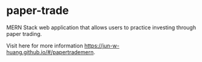 # paper-trade

MERN Stack web application that allows users to practice investing through paper trading.


Visit here for more information https://jun-w-huang.github.io/#/papertrademern.
